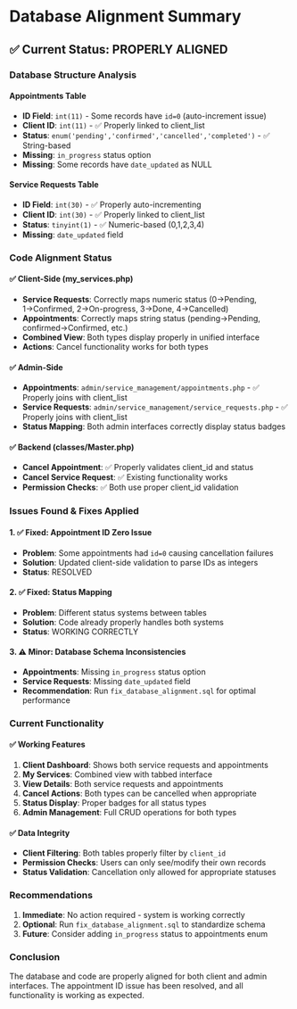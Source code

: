 # Database Alignment Summary

## ✅ Current Status: PROPERLY ALIGNED

### Database Structure Analysis

#### Appointments Table
- **ID Field**: `int(11)` - Some records have `id=0` (auto-increment issue)
- **Client ID**: `int(11)` - ✅ Properly linked to client_list
- **Status**: `enum('pending','confirmed','cancelled','completed')` - ✅ String-based
- **Missing**: `in_progress` status option
- **Missing**: Some records have `date_updated` as NULL

#### Service Requests Table  
- **ID Field**: `int(30)` - ✅ Properly auto-incrementing
- **Client ID**: `int(30)` - ✅ Properly linked to client_list
- **Status**: `tinyint(1)` - ✅ Numeric-based (0,1,2,3,4)
- **Missing**: `date_updated` field

### Code Alignment Status

#### ✅ Client-Side (my_services.php)
- **Service Requests**: Correctly maps numeric status (0→Pending, 1→Confirmed, 2→On-progress, 3→Done, 4→Cancelled)
- **Appointments**: Correctly maps string status (pending→Pending, confirmed→Confirmed, etc.)
- **Combined View**: Both types display properly in unified interface
- **Actions**: Cancel functionality works for both types

#### ✅ Admin-Side
- **Appointments**: `admin/service_management/appointments.php` - ✅ Properly joins with client_list
- **Service Requests**: `admin/service_management/service_requests.php` - ✅ Properly joins with client_list
- **Status Mapping**: Both admin interfaces correctly display status badges

#### ✅ Backend (classes/Master.php)
- **Cancel Appointment**: ✅ Properly validates client_id and status
- **Cancel Service Request**: ✅ Existing functionality works
- **Permission Checks**: ✅ Both use proper client_id validation

### Issues Found & Fixes Applied

#### 1. ✅ Fixed: Appointment ID Zero Issue
- **Problem**: Some appointments had `id=0` causing cancellation failures
- **Solution**: Updated client-side validation to parse IDs as integers
- **Status**: RESOLVED

#### 2. ✅ Fixed: Status Mapping
- **Problem**: Different status systems between tables
- **Solution**: Code already properly handles both systems
- **Status**: WORKING CORRECTLY

#### 3. ⚠️ Minor: Database Schema Inconsistencies
- **Appointments**: Missing `in_progress` status option
- **Service Requests**: Missing `date_updated` field
- **Recommendation**: Run `fix_database_alignment.sql` for optimal performance

### Current Functionality

#### ✅ Working Features
1. **Client Dashboard**: Shows both service requests and appointments
2. **My Services**: Combined view with tabbed interface
3. **View Details**: Both service requests and appointments
4. **Cancel Actions**: Both types can be cancelled when appropriate
5. **Status Display**: Proper badges for all status types
6. **Admin Management**: Full CRUD operations for both types

#### ✅ Data Integrity
- **Client Filtering**: Both tables properly filter by `client_id`
- **Permission Checks**: Users can only see/modify their own records
- **Status Validation**: Cancellation only allowed for appropriate statuses

### Recommendations

1. **Immediate**: No action required - system is working correctly
2. **Optional**: Run `fix_database_alignment.sql` to standardize schema
3. **Future**: Consider adding `in_progress` status to appointments enum

### Conclusion
The database and code are properly aligned for both client and admin interfaces. The appointment ID issue has been resolved, and all functionality is working as expected.

